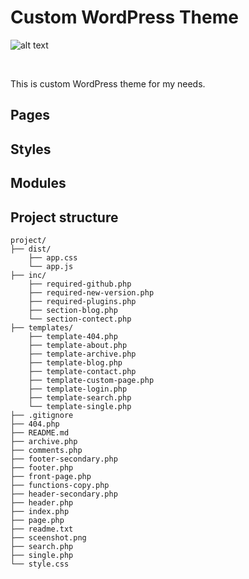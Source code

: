 # Custom WordPress Theme

![alt text](https://github.com/dezareo/php-website/blob/master/assets/img/banner.png)

<br>

<p>This is custom WordPress theme for my needs.</p>

## Pages

## Styles

## Modules

## Project structure

```
project/
├── dist/
    ├── app.css
    └── app.js
├── inc/
    ├── required-github.php
    ├── required-new-version.php
    ├── required-plugins.php
    ├── section-blog.php
    └── section-contect.php
├── templates/
    ├── template-404.php
    ├── template-about.php
    ├── template-archive.php
    ├── template-blog.php
    ├── template-contact.php
    ├── template-custom-page.php
    ├── template-login.php
    ├── template-search.php
    └── template-single.php
├── .gitignore
├── 404.php
├── README.md
├── archive.php
├── comments.php
├── footer-secondary.php
├── footer.php
├── front-page.php
├── functions-copy.php
├── header-secondary.php
├── header.php
├── index.php
├── page.php
├── readme.txt
├── sceenshot.png
├── search.php
├── single.php
└── style.css

